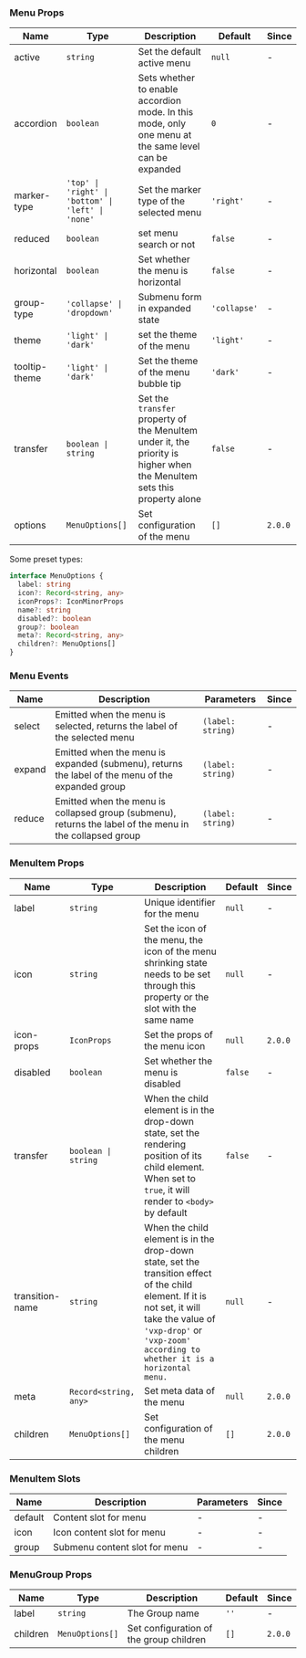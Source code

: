 ### Menu Props

| Name          | Type                                               | Description                                                                                                             | Default      | Since   |
| ------------- | -------------------------------------------------- | ----------------------------------------------------------------------------------------------------------------------- | ------------ | ------- |
| active        | `string`                                           | Set the default active menu                                                                                             | `null`       | -       |
| accordion     | `boolean`                                          | Sets whether to enable accordion mode. In this mode, only one menu at the same level can be expanded                    | `0`          | -       |
| marker-type   | `'top' \| 'right' \| 'bottom' \| 'left' \| 'none'` | Set the marker type of the selected menu                                                                                | `'right'`    | -       |
| reduced       | `boolean`                                          | set menu search or not                                                                                                  | `false`      | -       |
| horizontal    | `boolean`                                          | Set whether the menu is horizontal                                                                                      | `false`      | -       |
| group-type    | `'collapse' \| 'dropdown'`                         | Submenu form in expanded state                                                                                          | `'collapse'` | -       |
| theme         | `'light' \| 'dark'`                                | set the theme of the menu                                                                                               | `'light'`    | -       |
| tooltip-theme | `'light' \| 'dark'`                                | Set the theme of the menu bubble tip                                                                                    | `'dark'`     | -       |
| transfer      | `boolean \| string`                                | Set the `transfer` property of the MenuItem under it, the priority is higher when the MenuItem sets this property alone | `false`      | -       |
| options       | `MenuOptions[]`                                    | Set configuration of the menu                                                                                           | `[]`         | `2.0.0` |

Some preset types:

```ts
interface MenuOptions {
  label: string
  icon?: Record<string, any>
  iconProps?: IconMinorProps
  name?: string
  disabled?: boolean
  group?: boolean
  meta?: Record<string, any>
  children?: MenuOptions[]
}
```

### Menu Events

| Name   | Description                                                                                              | Parameters        | Since |
| ------ | -------------------------------------------------------------------------------------------------------- | ----------------- | ----- |
| select | Emitted when the menu is selected, returns the label of the selected menu                                | `(label: string)` | -     |
| expand | Emitted when the menu is expanded (submenu), returns the label of the menu of the expanded group         | `(label: string)` | -     |
| reduce | Emitted when the menu is collapsed group (submenu), returns the label of the menu in the collapsed group | `(label: string)` | -     |

### MenuItem Props

| Name            | Type                  | Description                                                                                                                                                                                                               | Default | Since   |
| --------------- | --------------------- | ------------------------------------------------------------------------------------------------------------------------------------------------------------------------------------------------------------------------- | ------- | ------- |
| label           | `string`              | Unique identifier for the menu                                                                                                                                                                                            | `null`  | -       |
| icon            | `string`              | Set the icon of the menu, the icon of the menu shrinking state needs to be set through this property or the slot with the same name                                                                                       | `null`  | -       |
| icon-props      | `IconProps`           | Set the props of the menu icon                                                                                                                                                                                            | `null`  | `2.0.0` |
| disabled        | `boolean`             | Set whether the menu is disabled                                                                                                                                                                                          | `false` | -       |
| transfer        | `boolean \| string`   | When the child element is in the drop-down state, set the rendering position of its child element. When set to `true`, it will render to `<body>` by default                                                              | `false` | -       |
| transition-name | `string`              | When the child element is in the drop-down state, set the transition effect of the child element. If it is not set, it will take the value of `'vxp-drop'` or `'vxp-zoom' according to whether it is a horizontal menu. ` | `null`  | -       |
| meta            | `Record<string, any>` | Set meta data of the menu                                                                                                                                                                                                 | `null`  | `2.0.0` |
| children        | `MenuOptions[]`       | Set configuration of the menu children                                                                                                                                                                                    | `[]`    | `2.0.0` |

### MenuItem Slots

| Name    | Description                   | Parameters | Since |
| ------- | ----------------------------- | ---------- | ----- |
| default | Content slot for menu         | -          | -     |
| icon    | Icon content slot for menu    | -          | -     |
| group   | Submenu content slot for menu | -          | -     |

### MenuGroup Props

| Name     | Type            | Description                             | Default | Since   |
| -------- | --------------- | --------------------------------------- | ------- | ------- |
| label    | `string`        | The Group name                          | `''`    | -       |
| children | `MenuOptions[]` | Set configuration of the group children | `[]`    | `2.0.0` |
